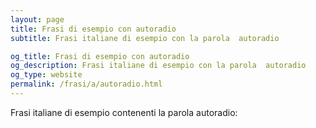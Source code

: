 ```yaml
---
layout: page
title: Frasi di esempio con autoradio 
subtitle: Frasi italiane di esempio con la parola  autoradio

og_title: Frasi di esempio con autoradio 
og_description: Frasi italiane di esempio con la parola  autoradio
og_type: website
permalink: /frasi/a/autoradio.html
---
```


Frasi italiane di esempio contenenti la parola autoradio:


